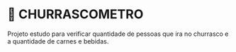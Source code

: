 # 🍖 CHURRASCOMETRO

Projeto estudo para verificar quantidade de pessoas que ira no churrasco e a quantidade de carnes e bebidas.
